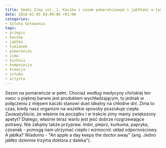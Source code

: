 ```yaml
---
title: Smaki_Zimy_vol._1. Kaczka z sosem pomarańczowym i jabłkami w tymianku
date: 2018-01-05 09:09:00 +01:00
categories:
- Sztuka Gotowania
tags:
- przepis
- kaczka
- jabłka
- tymianek
- pomarańcze
- zima
- kuchnia
- kompozycja
- kreacja
- sztuka
- artysta
---
```


<olela-narrative>
Sezon na pomarańcze w pełni. Chociaż według medycyny chińskiej ten owoc o pięknej barwie jest produktem wychładzającym, to jednak w połączeniu z mięsem kaczki stanowi duet idealny na chłodne dni. Zima to czas, kiedy nasz organizm na wszelkie sposoby poszukuje ciepła. Zauważyliście, że właśnie na początku i w trakcie zimy mamy zwiększony apetyt? Dlatego, właśnie teraz warto jest jeść dobrze rozgrzewające potrawy. Nie żałujmy także przypraw. Imbir, pieprz, kurkuma, papryka, czosnek - pomogą nam utrzymać ciepło i wzmocnić układ odpornościowy. A jabłka? Wiadomo - "An apple a day keeps the doctor away" (ang. Jedno jabłko dziennie trzyma doktora z daleka").
